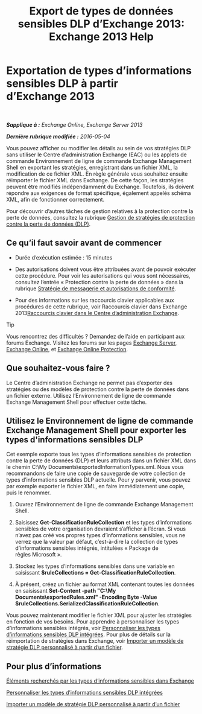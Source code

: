 ﻿---
title: 'Export de types de données sensibles DLP d’Exchange 2013: Exchange 2013 Help'
TOCTitle: Exportation de types d’informations sensibles DLP à partir d’Exchange
ms:assetid: 8f02fbc2-dd1c-4276-be1a-517a43fe39b2
ms:mtpsurl: https://technet.microsoft.com/fr-fr/library/Dn479225(v=EXCHG.150)
ms:contentKeyID: 59634340
ms.date: 05/23/2018
mtps_version: v=EXCHG.150
ms.translationtype: MT
---

# Exportation de types d’informations sensibles DLP à partir d’Exchange 2013

 

_**Sapplique à :** Exchange Online, Exchange Server 2013_

_**Dernière rubrique modifiée :** 2016-05-04_

Vous pouvez afficher ou modifier les détails au sein de vos stratégies DLP sans utiliser le Centre d’administration Exchange (EAC) ou les applets de commande Environnement de ligne de commande Exchange Management Shell en exportant les stratégies, enregistrant dans un fichier XML, la modification de ce fichier XML. En règle générale vous souhaitez ensuite réimporter le fichier XML dans Exchange. De cette façon, les stratégies peuvent être modifiés indépendamment du Exchange. Toutefois, ils doivent répondre aux exigences de format spécifique, également appelés schéma XML, afin de fonctionner correctement.

Pour découvrir d’autres tâches de gestion relatives à la protection contre la perte de données, consultez la rubrique [Gestion de stratégies de protection contre la perte de données (DLP)](manage-dlp-policies-exchange-2013-help.md).

## Ce qu’il faut savoir avant de commencer

  - Durée d’exécution estimée : 15 minutes

  - Des autorisations doivent vous être attribuées avant de pouvoir exécuter cette procédure. Pour voir les autorisations qui vous sont nécessaires, consultez l’entrée « Protection contre la perte de données » dans la rubrique [Stratégie de messagerie et autorisations de conformité](messaging-policy-and-compliance-permissions-exchange-2013-help.md).

  - Pour des informations sur les raccourcis clavier applicables aux procédures de cette rubrique, voir Raccourcis clavier dans Exchange 2013[Raccourcis clavier dans le Centre d’administration Exchange](keyboard-shortcuts-in-the-exchange-admin-center-exchange-online-protection-help.md).

> [!TIP]
> Vous rencontrez des difficultés ? Demandez de l’aide en participant aux forums Exchange. Visitez les forums sur les pages <a href="https://go.microsoft.com/fwlink/p/?linkid=60612">Exchange Server</a>, <a href="https://go.microsoft.com/fwlink/p/?linkid=267542">Exchange Online</a>, et <a href="https://go.microsoft.com/fwlink/p/?linkid=285351">Exchange Online Protection</a>.


## Que souhaitez-vous faire ?

Le Centre d’administration Exchange ne permet pas d’exporter des stratégies ou des modèles de protection contre la perte de données dans un fichier externe. Utilisez l’Environnement de ligne de commande Exchange Management Shell pour effectuer cette tâche.

## Utilisez le Environnement de ligne de commande Exchange Management Shell pour exporter les types d'informations sensibles DLP

Cet exemple exporte tous les types d’informations sensibles de protection contre la perte de données (DLP) et leurs attributs dans un fichier XML dans le chemin C:\\My Documents\\exportedInformationTypes.xml. Nous vous recommandons de faire une copie de sauvegarde de votre collection de types d’informations sensibles DLP actuelle. Pour y parvenir, vous pouvez par exemple exporter le fichier XML, en faire immédiatement une copie, puis le renommer.

1.  Ouvrez l’Environnement de ligne de commande Exchange Management Shell.

2.  Saisissez **Get-ClassificationRuleCollection** et les types d’informations sensibles de votre organisation devraient s’afficher à l’écran. Si vous n’avez pas créé vos propres types d’informations sensibles, vous ne verrez que la valeur par défaut, c’est-à-dire la collection de types d’informations sensibles intégrés, intitulées « Package de règles Microsoft ».

3.  Stockez les types d’informations sensibles dans une variable en saisissant **$ruleCollections = Get-ClassificationRuleCollection**.

4.  À présent, créez un fichier au format XML contenant toutes les données en saisissant **Set-Content -path "C:\\My Documents\\exportedRules.xml" -Encoding Byte -Value $ruleCollections.SerializedClassificationRuleCollection**.

Vous pouvez maintenant modifier le fichier XML pour ajuster les stratégies en fonction de vos besoins. Pour apprendre à personnaliser les types d’informations sensibles intégrés, voir [Personnaliser les types d’informations sensibles DLP intégrées](customize-the-built-in-dlp-sensitive-information-types-exchange-2013-help.md). Pour plus de détails sur la réimportation de stratégies dans Exchange, voir [Importer un modèle de stratégie DLP personnalisé à partir d’un fichier](import-a-custom-dlp-policy-template-from-a-file-exchange-2013-help.md).

## Pour plus d’informations

[Éléments recherchés par les types d’informations sensibles dans Exchange](what-the-sensitive-information-types-in-exchange-look-for-exchange-online-help.md)

[Personnaliser les types d’informations sensibles DLP intégrées](customize-the-built-in-dlp-sensitive-information-types-exchange-2013-help.md)

[Importer un modèle de stratégie DLP personnalisé à partir d’un fichier](import-a-custom-dlp-policy-template-from-a-file-exchange-2013-help.md)

